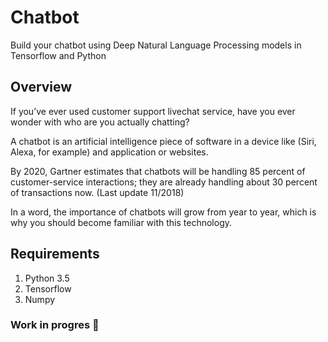 # Chatbot
Build your chatbot using Deep Natural Language Processing models in Tensorflow and Python

## Overview
If you’ve ever used customer support livechat service, have you ever wonder with who are you actually chatting? 

A chatbot is an artificial intelligence piece of software in a device like (Siri, Alexa, for example) and application or websites.

By 2020, Gartner estimates that chatbots will be handling 85 percent of customer-service interactions; they are already handling about 30 percent of transactions now. (Last update 11/2018)

In a word, the importance of chatbots will grow from year to year, which is why you should become familiar with this technology.

## Requirements
1. Python 3.5
2. Tensorflow
3. Numpy

### Work in progres :no_entry_sign:
